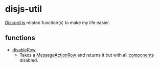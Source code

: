 # disjs-util

[Discord.js](https://discord.js.org/#/) related function(s) to make my life easier.
## functions
- [disableRow](https://github.com/Upsidedly/djs-utils/blob/master/src/index.js#L10) 
    - Takes a [MessageActionRow](https://discord.js.org/#/docs/main/stable/class/MessageActionRow) and returns it but with all [components](https://discord.js.org/#/docs/main/stable/typedef/MessageActionRowComponentResolvable) disabled. 